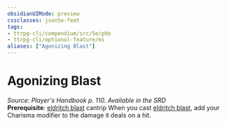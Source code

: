 ```yaml
---
obsidianUIMode: preview
cssclasses: json5e-feat
tags:
- ttrpg-cli/compendium/src/5e/phb
- ttrpg-cli/optional-feature/ei
aliases: ["Agonizing Blast"]
---
```

# Agonizing Blast
*Source: Player's Handbook p. 110. Available in the <span title='Systems Reference Document (5.1)'>SRD</span>*  
**Prerequisite**: [eldritch blast](3-Mechanics/CLI/spells/eldritch-blast.md) cantrip
When you cast [eldritch blast](3-Mechanics/CLI/spells/eldritch-blast.md), add your Charisma modifier to the damage it deals on a hit.